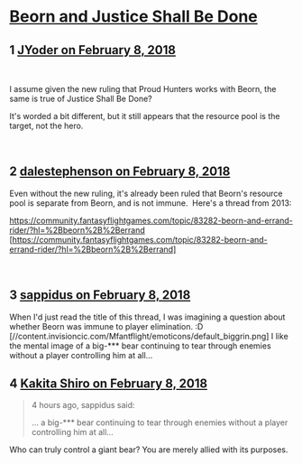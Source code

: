 # [Beorn and Justice Shall Be Done](https://community.fantasyflightgames.com/topic/269345-beorn-and-justice-shall-be-done/)

## 1 [JYoder on February 8, 2018](https://community.fantasyflightgames.com/topic/269345-beorn-and-justice-shall-be-done/?do=findComment&comment=3205050)

 

I assume given the new ruling that Proud Hunters works with Beorn, the same is true of Justice Shall Be Done?

It's worded a bit different, but it still appears that the resource pool is the target, not the hero.

 

## 2 [dalestephenson on February 8, 2018](https://community.fantasyflightgames.com/topic/269345-beorn-and-justice-shall-be-done/?do=findComment&comment=3205135)

Even without the new ruling, it's already been ruled that Beorn's resource pool is separate from Beorn, and is not immune.  Here's a thread from 2013:

https://community.fantasyflightgames.com/topic/83282-beorn-and-errand-rider/?hl=%2Bbeorn%2B%2Berrand [https://community.fantasyflightgames.com/topic/83282-beorn-and-errand-rider/?hl=%2Bbeorn%2B%2Berrand]

 

## 3 [sappidus on February 8, 2018](https://community.fantasyflightgames.com/topic/269345-beorn-and-justice-shall-be-done/?do=findComment&comment=3205162)

When I'd just read the title of this thread, I was imagining a question about whether Beorn was immune to player elimination. :D [//content.invisioncic.com/Mfantflight/emoticons/default_biggrin.png] I like the mental image of a big-*** bear continuing to tear through enemies without a player controlling him at all…

## 4 [Kakita Shiro on February 8, 2018](https://community.fantasyflightgames.com/topic/269345-beorn-and-justice-shall-be-done/?do=findComment&comment=3205633)

> 4 hours ago, sappidus said:
> 
> ... a big-*** bear continuing to tear through enemies without a player controlling him at all…

Who can truly control a giant bear? You are merely allied with its purposes.

